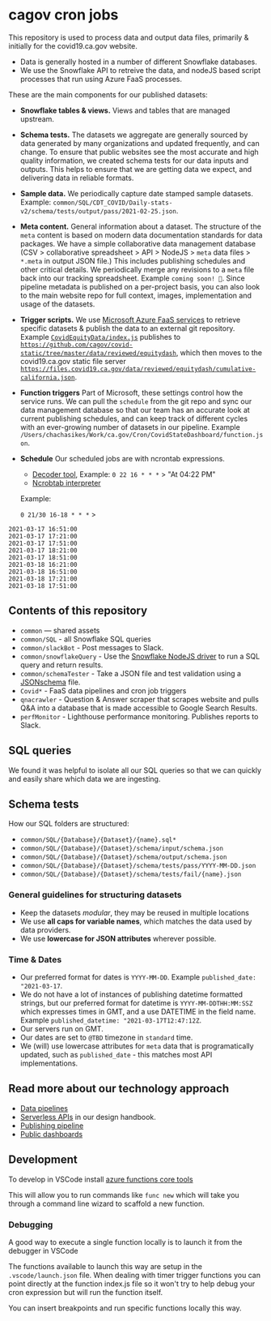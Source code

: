 # cagov cron jobs

This repository is used to process data and output data files, primarily & initially for the covid19.ca.gov website.

* Data is generally hosted in a number of different Snowflake databases.
* We use the Snowflake API to retreive the data, and nodeJS based script processes that run using Azure FaaS processes.

These are the main components for our published datasets:

* **Snowflake tables & views.** Views and tables that are managed upstream. 
* **Schema tests.** The datasets we aggregate are generally sourced by data generated by many organizations and updated frequently, and can change. To ensure that public websites see the most accurate and high quality information, we created schema tests for our data inputs and outputs. This helps to ensure that we are getting data we expect, and delivering data in reliable formats.
* **Sample data.** We periodically capture date stamped sample datasets. Example: `common/SQL/CDT_COVID/Daily-stats-v2/schema/tests/output/pass/2021-02-25.json`.
* **Meta content.** General information about a dataset. The structure of the `meta` content is based on modern data documentation standards for data packages. We have a simple collaborative data management database (CSV > collaborative spreadsheet > API > NodeJS > `meta` data files > `*.meta` in output JSON file.) This includes publishing schedules and other critical details. We periodically merge any revisions to a `meta` file back into our tracking spreadsheet. Example `coming soon! 🌈`. Since pipeline metadata is published on a per-project basis, you can also look to the main website repo for full context, images, implementation and usage of the datasets.
* **Trigger scripts.** We use [Microsoft Azure FaaS services](https://azure.microsoft.com/en-us/services/functions) to retrieve specific datasets & publish the data to an external git repository.
Example [`CovidEquityData/index.js`](./CovidEquityData/index.js) publishes to [`https://github.com/cagov/covid-static/tree/master/data/reviewed/equitydash`](https://github.com/cagov/covid-static/tree/master/data/reviewed/equitydash), which then moves to the covid19.ca.gov static file server [`https://files.covid19.ca.gov/data/reviewed/equitydash/cumulative-california.json`](https://files.covid19.ca.gov/data/reviewed/equitydash/cumulative-california.json).
* **Function triggers** Part of Microsoft, these settings control how the service runs. We can pull the `schedule` from the git repo and sync our data management database so that our team has an accurate look at current publishing schedules, and can keep track of different cycles with an ever-growing number of datasets in our pipeline. Example `/Users/chachasikes/Work/ca.gov/Cron/CovidStateDashboard/function.json`.
* **Schedule** Our scheduled jobs are with ncrontab expressions. 
    * [Decoder tool](https://crontab.cronhub.io/), Example: `0 22 16 * * *` > "At 04:22 PM"
    * [Ncrobtab interpreter](https://ncrontab.swimburger.net/) 
    
    Example: 
    
    `0 21/30 16-18 * * *` > 

```2021-03-17 16:21:00
2021-03-17 16:51:00
2021-03-17 17:21:00
2021-03-17 17:51:00
2021-03-17 18:21:00
2021-03-17 18:51:00
2021-03-18 16:21:00
2021-03-18 16:51:00
2021-03-18 17:21:00
2021-03-18 17:51:00
```

## Contents of this repository

* `common` — shared assets
* `common/SQL` - all Snowflake SQL queries
* `common/slackBot` - Post messages to Slack.
* `common/snowflakeQuery` - Use the [Snowflake NodeJS driver](https://docs.snowflake.com/en/user-guide/nodejs-driver.html) to run a SQL query and return results.
* `common/schemaTester` - Take a JSON file and test validation using a [JSONschema](https://www.npmjs.com/package/jsonschema) file.
* `Covid*` - FaaS data pipelines and cron job triggers
* `qnacrawler` - Question & Answer scraper that scrapes website and pulls Q&A into a database that is made accessible to Google Search Results.
* `perfMonitor` - Lighthouse performance monitoring. Publishes reports to Slack.

## SQL queries

We found it was helpful to isolate all our SQL queries so that we can quickly and easily share which data we are ingesting.

## Schema tests
How our SQL folders are structured:
* `common/SQL/{Database}/{Dataset}/{name}.sql*`
* `common/SQL/{Database}/{Dataset}/schema/input/schema.json`
* `common/SQL/{Database}/{Dataset}/schema/output/schema.json`
* `common/SQL/{Database}/{Dataset}/schema/tests/pass/YYYY-MM-DD.json`
* `common/SQL/{Database}/{Dataset}/schema/tests/fail/{name}.json`

### General guidelines for structuring datasets

* Keep the datasets *modular*, they may be reused in multiple locations
* We use **all caps for variable names**, which matches the data used by data providers.
* We use **lowercase for JSON attributes** wherever possible.

### Time & Dates
* Our preferred format for dates is `YYYY-MM-DD`. Example `published_date: "2021-03-17`. 
* We do not have a lot of instances of publishing datetime formatted strings, but our preferred format for datetime is `YYYY-MM-DDTHH:MM:SSZ` which expresses times in GMT, and a use DATETIME in the field name. Example `published_datetime: "2021-03-17T12:47:12Z`.
* Our servers run on GMT.
* Our dates are set to `@TBD` timezone in `standard` time.
* We (will) use lowercase attributes for `meta` data that is programatically updated, such as `published_date` - this matches most API implementations.

## Read more about our technology approach
* [Data pipelines](https://teamdocs.covid19.ca.gov/teams/engineering/data-pipelines/)
* [Serverless APIs](https://handbook.digital.ca.gov/tech/serverless/) in our design handbook.
* [Publishing pipeline](https://teamdocs.covid19.ca.gov/teams/engineering/publishing-pipeline/)
* [Public dashboards](https://teamdocs.covid19.ca.gov/teams/engineering/dashboards/)

## Development

To develop in VSCode install <a href="https://docs.microsoft.com/en-us/azure/azure-functions/functions-run-local?tabs=macos%2Ccsharp%2Cbash#v2">azure functions core tools</a>

This will allow you to run commands like ```func new``` which will take you through a command line wizard to scaffold a new function.

### Debugging

A good way to execute a single function locally is to launch it from the debugger in VSCode

The functions available to launch this way are setup in the ```.vscode/launch.json``` file. When dealing with timer trigger functions you can point directly at the function index.js file so it won't try to help debug your cron expression but will run the function itself.

You can insert breakpoints and run specific functions locally this way.
